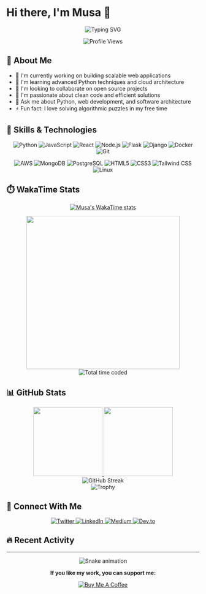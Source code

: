 # Hi there, I'm Musa 👋

<div align="center">
  <img src="https://readme-typing-svg.herokuapp.com?font=Fira+Code&size=27&duration=3000&pause=1000&color=2E97F7&center=true&vCenter=true&width=435&lines=Software+Developer;Problem+Solver;Continuous+Learner" alt="Typing SVG" />
</div>

<p align="center">
  <img src="https://komarev.com/ghpvc/?username=musaCODEzz&color=brightgreen&style=flat-square" alt="Profile Views" />
</p>

## 🧠 About Me

- 🔭 I'm currently working on building scalable web applications
- 🌱 I'm learning advanced Python techniques and cloud architecture
- 👯 I'm looking to collaborate on open source projects
- 🤔 I'm passionate about clean code and efficient solutions
- 💬 Ask me about Python, web development, and software architecture
- ⚡ Fun fact: I love solving algorithmic puzzles in my free time

## 🚀 Skills & Technologies

<p align="center">
  <img src="https://img.shields.io/badge/Python-3776AB?style=for-the-badge&logo=python&logoColor=white" alt="Python" />
  <img src="https://img.shields.io/badge/JavaScript-F7DF1E?style=for-the-badge&logo=javascript&logoColor=black" alt="JavaScript" />
  <img src="https://img.shields.io/badge/React-20232A?style=for-the-badge&logo=react&logoColor=61DAFB" alt="React" />
  <img src="https://img.shields.io/badge/Node.js-339933?style=for-the-badge&logo=nodedotjs&logoColor=white" alt="Node.js" />
  <img src="https://img.shields.io/badge/Flask-000000?style=for-the-badge&logo=flask&logoColor=white" alt="Flask" />
  <img src="https://img.shields.io/badge/Django-092E20?style=for-the-badge&logo=django&logoColor=white" alt="Django" />
  <img src="https://img.shields.io/badge/Docker-2CA5E0?style=for-the-badge&logo=docker&logoColor=white" alt="Docker" />
  <img src="https://img.shields.io/badge/Git-F05032?style=for-the-badge&logo=git&logoColor=white" alt="Git" />
</p>

<p align="center">
  <img src="https://img.shields.io/badge/AWS-232F3E?style=for-the-badge&logo=amazon-aws&logoColor=white" alt="AWS" />
  <img src="https://img.shields.io/badge/MongoDB-4EA94B?style=for-the-badge&logo=mongodb&logoColor=white" alt="MongoDB" />
  <img src="https://img.shields.io/badge/PostgreSQL-316192?style=for-the-badge&logo=postgresql&logoColor=white" alt="PostgreSQL" />
  <img src="https://img.shields.io/badge/HTML5-E34F26?style=for-the-badge&logo=html5&logoColor=white" alt="HTML5" />
  <img src="https://img.shields.io/badge/CSS3-1572B6?style=for-the-badge&logo=css3&logoColor=white" alt="CSS3" />
  <img src="https://img.shields.io/badge/Tailwind_CSS-38B2AC?style=for-the-badge&logo=tailwind-css&logoColor=white" alt="Tailwind CSS" />
  <img src="https://img.shields.io/badge/Linux-FCC624?style=for-the-badge&logo=linux&logoColor=black" alt="Linux" />
</p>

## ⏱️ WakaTime Stats

<div align="center">
  
[![Musa's WakaTime stats](https://github-readme-stats.vercel.app/api/wakatime?username=blvcode&theme=dracula&hide_border=true)](https://wakatime.com/@blvcode)

<img src="https://wakatime.com/share/@blvcode/d6695a46-dc34-44fd-9475-d2cf8e790b25.svg" height="400"/>

<img src="https://wakatime.com/badge/user/blvcode.svg" alt="Total time coded" />
  
</div>

## 📊 GitHub Stats

<div align="center">
  <a href="https://github.com/musaCODEzz">
    <img height="180em" src="https://github-readme-stats.vercel.app/api?username=musaCODEzz&show_icons=true&theme=dracula&include_all_commits=true&count_private=true&hide_border=true"/>
    <img height="180em" src="https://github-readme-stats.vercel.app/api/top-langs/?username=musaCODEzz&layout=compact&langs_count=7&theme=dracula&hide_border=true"/>
  </a>
</div>

<div align="center">
  <img src="https://github-readme-streak-stats.herokuapp.com/?user=musaCODEzz&theme=dracula&hide_border=true" alt="GitHub Streak" />
</div>

<div align="center">
  <img src="https://github-profile-trophy.vercel.app/?username=musaCODEzz&theme=dracula&no-frame=true&column=7" alt="Trophy" />
</div>

## 🔗 Connect With Me

<div align="center">
  <a href="https://twitter.com/musaCODEzz" target="_blank">
    <img src="https://img.shields.io/badge/Twitter-1DA1F2?style=for-the-badge&logo=twitter&logoColor=white" alt="Twitter" />
  </a>
  <a href="https://www.linkedin.com/in/musaCODEzz" target="_blank">
    <img src="https://img.shields.io/badge/LinkedIn-0077B5?style=for-the-badge&logo=linkedin&logoColor=white" alt="LinkedIn" />
  </a>
  <a href="https://medium.com/@musaCODEzz" target="_blank">
    <img src="https://img.shields.io/badge/Medium-12100E?style=for-the-badge&logo=medium&logoColor=white" alt="Medium" />
  </a>
  <a href="https://dev.to/musaCODEzz" target="_blank">
    <img src="https://img.shields.io/badge/dev.to-0A0A0A?style=for-the-badge&logo=devdotto&logoColor=white" alt="Dev.to" />
  </a>
</div>

## 🔥 Recent Activity

<!--RECENT_ACTIVITY:start-->
<!--RECENT_ACTIVITY:end-->

---

<div align="center">
  <img src="https://raw.githubusercontent.com/musaCODEzz/musaCODEzz/output/github-contribution-grid-snake.svg" alt="Snake animation" />
</div>

<div align="center">
  <p><strong>If you like my work, you can support me:</strong></p>
  <a href="https://www.buymeacoffee.com/musaCODEzz">
    <img src="https://img.shields.io/badge/Buy_Me_A_Coffee-FFDD00?style=for-the-badge&logo=buy-me-a-coffee&logoColor=black" alt="Buy Me A Coffee" />
  </a>
</div>

